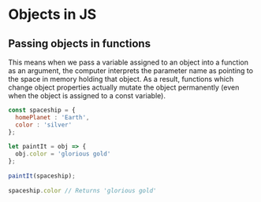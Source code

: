 # Objects in JS

## Passing objects in functions

 This means when we pass a variable assigned to an object into a function as an argument, the computer interprets the parameter name as pointing to the space in memory holding that object. As a result, functions which change object properties actually mutate the object permanently (even when the object is assigned to a const variable).

```js
const spaceship = {
  homePlanet : 'Earth',
  color : 'silver'
};
 
let paintIt = obj => {
  obj.color = 'glorious gold'
};
 
paintIt(spaceship);
 
spaceship.color // Returns 'glorious gold'
```